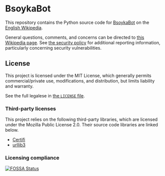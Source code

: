 # BsoykaBot
This repository contains the Python source code for
[BsoykaBot](https://en.wikipedia.org/wiki/User:BsoykaBot) on the
[English Wikipedia](https://en.wikipedia.org/wiki/Main_Page).

General questions, comments, and concerns can be directed to
[this Wikipedia page](https://en.wikipedia.org/wiki/User_talk:BsoykaBot). See
[the security policy](SECURITY.md) for additional reporting information,
particularly concerning security vulnerabilities.

## License
This project is licensed under the MIT License, which generally permits
commercial/private use, modifications, and distribution, but limits liability
and warranty.

See the full legalese in [the `LICENSE` file](LICENSE).

### Third-party licenses

This project relies on the following third-party libraries, which are licensed
under the Mozilla Public License 2.0. Their source code libraries are linked
below.

- [Certifi](https://github.com/certifi/python-certifi)
- [urllib3](https://github.com/urllib3/urllib3)

### Licensing compliance
[![FOSSA Status](https://app.fossa.com/api/projects/git%2Bgithub.com%2Fbsoyka%2Fwikipedia-bot.svg?type=large)](https://app.fossa.com/projects/git%2Bgithub.com%2Fbsoyka%2Fwikipedia-bot?ref=badge_large)